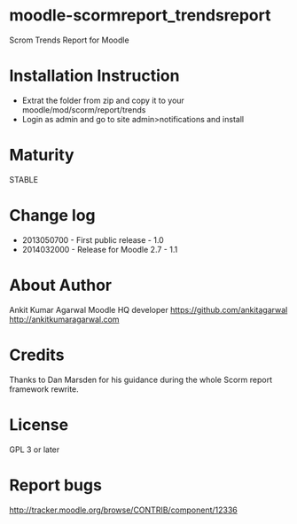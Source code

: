 moodle-scormreport_trendsreport
===============================

Scrom Trends Report for Moodle

Installation Instruction
=====================

* Extrat the folder from zip and copy it to your moodle/mod/scorm/report/trends
* Login as admin and go to site admin>notifications and install


Maturity
====================
STABLE


Change log
=====================
* 2013050700 - First public release - 1.0
* 2014032000 - Release for Moodle 2.7 - 1.1

About Author
=====================
Ankit Kumar Agarwal
Moodle HQ developer
https://github.com/ankitagarwal
http://ankitkumaragarwal.com

Credits
=====================
Thanks to Dan Marsden for his guidance during the whole Scorm report framework rewrite.

License
=====================

GPL 3 or later

Report bugs
=====================
http://tracker.moodle.org/browse/CONTRIB/component/12336
